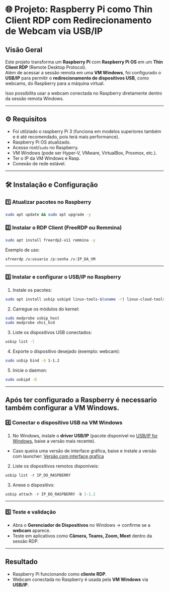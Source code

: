 # 🌐 Projeto: Raspberry Pi como Thin Client RDP com Redirecionamento de Webcam via USB/IP  

## Visão Geral  
Este projeto transforma um **Raspberry Pi** com **Raspberry Pi OS** em um **Thin Client RDP** (Remote Desktop Protocol).  
Além de acessar a sessão remota em uma **VM Windows**, foi configurado o **USB/IP** para permitir o **redirecionamento de dispositivos USB**, como webcams, do Raspberry para a máquina virtual.  

Isso possibilita usar a webcam conectada no Raspberry diretamente dentro da sessão remota Windows.  

---

## ⚙️ Requisitos  

- Foi utilziado o raspberry Pi 3 (funciona em modelos superiores também e é até recomendado, pois terá mais performance).  
- Raspberry Pi OS atualizado.  
- Acesso root/`sudo` no Raspberry.  
- VM Windows (pode ser Hyper-V, VMware, VirtualBox, Proxmox, etc.). 
- Ter o IP da VM Windows e Rasp. 
- Conexão de rede estável.  

---

## 🛠️ Instalação e Configuração  

### 1️⃣ Atualizar pacotes no Raspberry  
```bash
sudo apt update && sudo apt upgrade -y
```

### 2️⃣ Instalar o RDP Client (FreeRDP ou Remmina)  
```bash
sudo apt install freerdp2-x11 remmina -y
```

Exemplo de uso:  
```bash
xfreerdp /u:usuario /p:senha /v:IP_DA_VM
```

---

### 3️⃣ Instalar e configurar o USB/IP no Raspberry  

1. Instale os pacotes:  
```bash
sudo apt install usbip usbipd linux-tools-$(uname -r) linux-cloud-tools-$(uname -r) -y
```

2. Carregue os módulos do kernel:  
```bash
sudo modprobe usbip_host
sudo modprobe vhci_hcd
```

3. Liste os dispositivos USB conectados:  
```bash
usbip list -l
```

4. Exporte o dispositivo desejado (exemplo: webcam):  
```bash
sudo usbip bind -b 1-1.2
```

5. Inicie o daemon:  
```bash
sudo usbipd -D
```

---

## Após ter configurado a Raspberry é necessario também configurar a VM Windows.

### 4️⃣ Conectar o dispositivo USB na VM Windows  

1. No Windows, instale o **driver USB/IP** (pacote disponível no [USB/IP for Windows](https://github.com/dorssel/usbipd-win/releases), baixe a versão mais recente).

- Caso queira uma versão de interface gráfica, baixe e instale a versão com launcher: [Versão com interface grafíca](https://github.com/vadimgrn/usbip-win2)

2. Liste os dispositivos remotos disponíveis:  
```powershell
usbip list -r IP_DO_RASPBERRY
```
3. Anexe o dispositivo:  
```powershell
usbip attach -r IP_DO_RASPBERRY -b 1-1.2
```

---

### 5️⃣ Teste e validação  

- Abra o **Gerenciador de Dispositivos** no Windows → confirme se a **webcam** aparece.  
- Teste em aplicativos como **Câmera, Teams, Zoom, Meet** dentro da sessão RDP.  

---

## Resultado  

- Raspberry Pi funcionando como **cliente RDP**.  
- Webcam conectada no Raspberry é usada pela **VM Windows** via **USB/IP**.  


